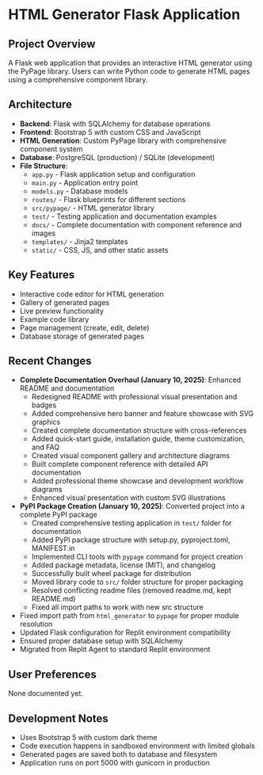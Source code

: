# HTML Generator Flask Application

## Project Overview
A Flask web application that provides an interactive HTML generator using the PyPage library. Users can write Python code to generate HTML pages using a comprehensive component library.

## Architecture
- **Backend**: Flask with SQLAlchemy for database operations
- **Frontend**: Bootstrap 5 with custom CSS and JavaScript
- **HTML Generation**: Custom PyPage library with comprehensive component system
- **Database**: PostgreSQL (production) / SQLite (development)
- **File Structure**:
  - `app.py` - Flask application setup and configuration
  - `main.py` - Application entry point
  - `models.py` - Database models
  - `routes/` - Flask blueprints for different sections
  - `src/pypage/` - HTML generator library
  - `test/` - Testing application and documentation examples
  - `docs/` - Complete documentation with component reference and images
  - `templates/` - Jinja2 templates
  - `static/` - CSS, JS, and other static assets

## Key Features
- Interactive code editor for HTML generation
- Gallery of generated pages
- Live preview functionality
- Example code library
- Page management (create, edit, delete)
- Database storage of generated pages

## Recent Changes
- **Complete Documentation Overhaul (January 10, 2025)**: Enhanced README and documentation
  - Redesigned README with professional visual presentation and badges
  - Added comprehensive hero banner and feature showcase with SVG graphics
  - Created complete documentation structure with cross-references
  - Added quick-start guide, installation guide, theme customization, and FAQ
  - Created visual component gallery and architecture diagrams
  - Built complete component reference with detailed API documentation
  - Added professional theme showcase and development workflow diagrams
  - Enhanced visual presentation with custom SVG illustrations
- **PyPI Package Creation (January 10, 2025)**: Converted project into a complete PyPI package
  - Created comprehensive testing application in `test/` folder for documentation
  - Added PyPI package structure with setup.py, pyproject.toml, MANIFEST.in
  - Implemented CLI tools with `pypage` command for project creation
  - Added package metadata, license (MIT), and changelog
  - Successfully built wheel package for distribution
  - Moved library code to `src/` folder structure for proper packaging
  - Resolved conflicting readme files (removed readme.md, kept README.md)
  - Fixed all import paths to work with new src structure
- Fixed import path from `html_generator` to `pypage` for proper module resolution
- Updated Flask configuration for Replit environment compatibility
- Ensured proper database setup with SQLAlchemy
- Migrated from Replit Agent to standard Replit environment

## User Preferences
None documented yet.

## Development Notes
- Uses Bootstrap 5 with custom dark theme
- Code execution happens in sandboxed environment with limited globals
- Generated pages are saved both to database and filesystem
- Application runs on port 5000 with gunicorn in production